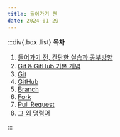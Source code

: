 ```yaml
---
title: 들어가기 전
date: 2024-01-29
---
```


:::div{.box .list}
**목차**

1. [들어가기 전, 간단한 실습과 공부방향](/github/chapter02/02-1)
2. [Git & GitHub 기본 개념](/github/chapter02/02-2)
3. [Git](/github/chapter02/02-3)
4. [GitHub](/github/chapter02/02-4)
5. [Branch](/github/chapter02/02-5)
6. [Fork](/github/chapter02/02-6)
7. [Pull Request](/github/chapter02/02-7)
8. [그 외 명령어](/github/chapter02/02-8)

:::
